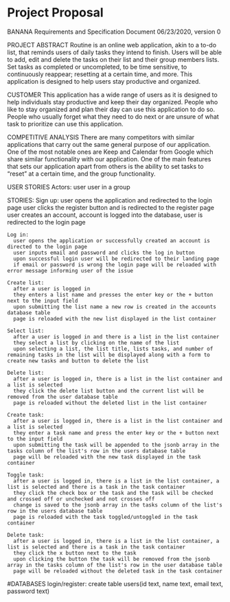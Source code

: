 # Project Proposal
BANANA
Requirements and Specification Document
06/23/2020, version 0

PROJECT ABSTRACT
  Routine is an online web application, akin to a to-do list, that reminds users of daily tasks they intend to finish. Users will be able to add, edit and delete the tasks on their list and their group members lists. Set tasks as completed or uncompleted, to be time sensitive, to continuously reappear; resetting at a certain time, and more. This application is designed to help users stay productive and organized.

CUSTOMER
  This application has a wide range of users as it is designed to help individuals stay productive and keep their day organized. People who like to stay organized and plan their day can use this application to do so. People who usually forget what they need to do next or are unsure of what task to prioritize can use this application.

COMPETITIVE ANALYSIS
  There are many competitors with similar applications that carry out the same general purpose of our application. One of the most notable ones are Keep and Calendar from Google which share similar functionality with our application. One of the main features that sets our application apart from others is the ability to set tasks to “reset” at a certain time, and the group functionality.

USER STORIES
  Actors:
    user
    user in a group

  STORIES:
    Sign up:
      user opens the application and redirected to the login page
      user clicks the register button and is redirected to the register page
      user creates an account, account is logged into the database, user is redirected to the login page

    Log in:
      user opens the application or successfully created an account is directed to the login page
      user inputs email and password and clicks the log in button
      upon successful login user will be redirected to their landing page
      if email or password is wrong the login page will be reloaded with error message informing user of the issue

    Create list:
      after a user is logged in
      they enters a list name and presses the enter key or the + button next to the input field
      upon submitting the list name a new row is created in the accounts database table
      page is reloaded with the new list displayed in the list container

    Select list:
      after a user is logged in and there is a list in the list container
      they select a list by clicking on the name of the list
      upon selecting a list, the list title, lists tasks, and number of remaining tasks in the list will be displayed along with a form to create new tasks and button to delete the list

    Delete list:
      after a user is logged in, there is a list in the list container and a list is selected
      they click the delete list button and the current list will be removed from the user database table
      page is reloaded without the deleted list in the list container

    Create task:
      after a user is logged in, there is a list in the list container and a list is selected
      they enter a task name and press the enter key or the + button next to the input field
      upon submitting the task will be appended to the jsonb array in the tasks column of the list's row in the users database table
      page will be reloaded with the new task displayed in the task container

    Toggle task:
      after a user is logged in, there is a list in the list container, a list is selected and there is a task in the task container
      they click the check box or the task and the task will be checked and crossed off or unchecked and not crosses off
      change is saved to the jsonb array in the tasks column of the list's row in the users database table
      page is reloaded with the task toggled/untoggled in the task container

    Delete task:
      after a user is logged in, there is a list in the list container, a list is selected and there is a task in the task container
      they click the x button next to the task
      upon clicking the button the task will be removed from the jsonb array in the tasks column of the list's row in the user database table
      page will be reloaded without the deleted task in the task container
#DATABASES
login/register: create table users(id text, name text, email text, password text)
